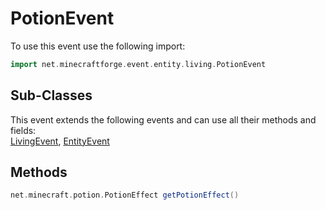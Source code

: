 # PotionEvent

To use this event use the following import:
```groovy
import net.minecraftforge.event.entity.living.PotionEvent
```

## Sub-Classes
This event extends the following events and can use all their methods and fields: <br>
[LivingEvent](../living_event/living_event.md), [EntityEvent](../entity_event/entity_event.md)

## Methods
```groovy
net.minecraft.potion.PotionEffect getPotionEffect()
```
